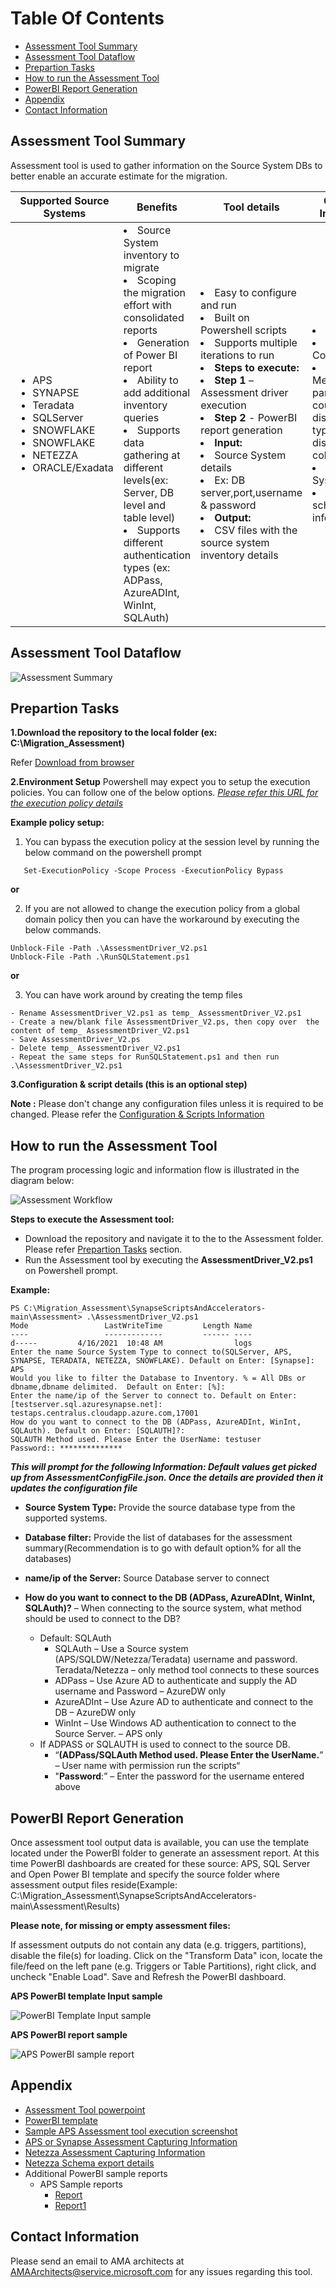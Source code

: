 
# **Table Of Contents**
 - [Assessment Tool Summary](#assessment-tool-summary) 
 - [Assessment Tool Dataflow](#assessment-tool-dataflow)
 - [Prepartion Tasks](#prepartion-tasks)
 - [How to run the Assessment Tool](#how-to-run-the-assessment-tool)
 - [PowerBI Report Generation](#powerbi-report-generation)
 - [Appendix](#appendix)
 - [Contact Information](#contact-information)


## Assessment Tool Summary
Assessment tool is used to gather information on the Source System DBs to better enable an accurate estimate for the migration.

| **Supported Source Systems**    | **Benefits**                  | **Tool details**  | **Capturing Information** |
| ------------------------------------------------------------ | ------------------------------------------------------------ |------------------------------------------------------------ |------------------------------------------------------------ |
|<ul><li>APS</li><li>SYNAPSE</li><li>Teradata</li><li>SQLServer</li><li>SNOWFLAKE</li><li>SNOWFLAKE</li><li>NETEZZA</li><li>ORACLE/Exadata</li></ul> |<li>Source System inventory to migrate​</li><li>Scoping the migration effort with consolidated reports​</li><li>Generation of Power BI report​</li><li>Ability to add additional inventory queries​</li><li>Supports data gathering at different levels(ex: Server, DB level and table level)​</li><li>Supports different authentication types (ex: ADPass, AzureADInt, WinInt, SQLAuth)</li> |<li>Easy to configure and run​</li><li>Built on Powershell scripts​</li><li>Supports multiple iterations to run​</li><li>**Steps to execute:** ​</li><li>**Step 1** – Assessment driver execution​</li><li>**Step 2** -  PowerBI report generation​</li><li>**Input:** ​</li><li>Source System details​</li><li>Ex: DB server,port,username & password​</li><li>**Output:** ​</li><li>CSV files with the source system inventory details</li>|<li>DB Version​</li><li>Object Count​</li><li>Object Metadata(Size, partitions count, distribution type, distribution column, etc.)​</li><li>Size of the System​</li><li>Users & schema information</li> |

## Assessment Tool Dataflow

![Assessment Summary](..//Images/0A_Assessment_tool_dataflow.PNG)

## Prepartion Tasks

**1.Download the repository to the local folder (ex: C:\Migration_Assessment)**

Refer [Download from browser](https://www.wikihow.com/Download-a-GitHub-Folder)

**2.Environment Setup**
Powershell may expect you to setup the execution policies. You can follow one of the below options.
*[Please refer this URL for the execution policy details](https://docs.microsoft.com/en-us/powershell/module/microsoft.powershell.security/set-executionpolicy?view=powershell-7.1)*

**Example policy setup:**

1. You can bypass the execution policy at the session level by running the below command on the powershell prompt
```
   Set-ExecutionPolicy -Scope Process -ExecutionPolicy Bypass

```
**or**

2. If you are not allowed  to change the execution policy from a global domain policy then you can have the workaround by executing the below commands.
```
Unblock-File -Path .\AssessmentDriver_V2.ps1
Unblock-File -Path .\RunSQLStatement.ps1
```

**or**

3. You can have work around by creating the temp files
```
- Rename AssessmentDriver_V2.ps1 as temp_ AssessmentDriver_V2.ps1
- Create a new/blank file AssessmentDriver_V2.ps, then copy over  the content of temp_ AssessmentDriver_V2.ps1
- Save AssessmentDriver_V2.ps 
- Delete temp_ AssessmentDriver_V2.ps1
- Repeat the same steps for RunSQLStatement.ps1 and then run .\AssessmentDriver_V2.ps1
```

**3.Configuration & script details (this is an optional step)**

**Note :** Please don't change any configuration files unless it is required to be changed. Please refer the [Configuration & Scripts Information](Readme_References/Configuration_Scripts_details.md)

## How to run the Assessment Tool

The program processing logic and information flow is illustrated in the diagram below: 

![Assessment Workflow](..//Images/0A_assessment_execution_flow.PNG)

**Steps to execute the Assessment tool:**

- Download the repository and navigate it to the  to the Assessment folder. Please refer [Prepartion Tasks](#prepartion-tasks) section.
- Run the Assessment tool by executing the **AssessmentDriver_V2.ps1** on Powershell prompt.

**Example:**
```
PS C:\Migration_Assessment\SynapseScriptsAndAccelerators-main\Assessment> .\AssessmentDriver_V2.ps1
Mode                 LastWriteTime         Length Name
----                 -------------         ------ ----
d-----         4/16/2021  10:48 AM                logs
Enter the name Source System Type to connect to(SQLServer, APS, SYNAPSE, TERADATA, NETEZZA, SNOWFLAKE). Default on Enter: [Synapse]: APS
Would you like to filter the Database to Inventory. % = All DBs or dbname,dbname delimited.  Default on Enter: [%]:
Enter the name/ip of the Server to connect to. Default on Enter: [testserver.sql.azuresynapse.net]: testaps.centralus.cloudapp.azure.com,17001
How do you want to connect to the DB (ADPass, AzureADInt, WinInt, SQLAuth). Default on Enter: [SQLAUTH]?:
SQLAUTH Method used. Please Enter the UserName: testuser
Password:: **************

```
***This will prompt for the following Information: Default values get picked up from AssessmentConfigFile.json. Once the details are provided then it updates the configuration file***

* **Source System Type:**  Provide the source database type from the supported systems.
* **Database filter:** Provide the list of databases for the assessment summary(Recommendation is to go with default option% for all the databases)
* **name/ip of the Server:** Source Database server to connect

* **How do you want to connect to the DB (ADPass, AzureADInt, WinInt, SQLAuth)?** – When connecting to the source system, what method should be used to connect to the DB?

  * Default: SQLAuth
    * SQLAuth – Use a Source system (APS/SQLDW/Netezza/Teradata) username and password.  Teradata/Netezza – only method tool connects to these sources
    * ADPass – Use Azure AD to authenticate and supply the AD username and Password – AzureDW only
    * AzureADInt – Use Azure AD to authenticate and connect to the DB – AzureDW only
    * WinInt – Use Windows AD authentication to connect to the Source Server. – APS only

  - If ADPASS or SQLAUTH is used to connect to the source DB.
    - “**(ADPass/SQLAuth Method used. Please Enter the UserName.**” – User name with permission run the scripts“
    - "**Password**:” – Enter the password for the username entered above

## PowerBI Report Generation
Once assessment tool output data is available, you can use the template located under the PowerBI folder to generate an assessment report. 
At this time PowerBI dashboards are created for these source: APS, SQL Server and
Open Power BI template and specify the source folder where assessment output files reside(Example: C:\Migration_Assessment\SynapseScriptsAndAccelerators-main\Assessment\Results)

**Please note, for missing or empty assessment files:** 

If assessment outputs do not contain any data (e.g. triggers, partitions), disable the file(s) for loading. 
Click on the "Transform Data" icon, locate the file/feed on the left pane (e.g. Triggers or Table Partitions), right click, and uncheck "Enable Load". Save and Refresh the PowerBI dashboard.

**APS PowerBI template Input sample**

![PowerBI Template Input sample](..//Images/0B_PowerBI_input.PNG)

**APS PowerBI report sample**

![APS PowerBI sample report](..//Images/0B_Sample_APS_powerBI_report.PNG)


## Appendix

- [Assessment Tool powerpoint](AssessmentTool.pptx)
- [PowerBI template](./PowerBI/SQLServer/SQL%20Server%20Assessment.pbit)
- [Sample APS Assessment tool execution screenshot](..//Images/0A_assessment_execution.PNG)
- [APS or Synapse Assessment Capturing Information](Readme_References/APS_or_Synapse_CapturingInformation.md)
- [Netezza Assessment Capturing Information](Readme_References/Netezza_CapturingInformation.md)
- [Netezza Schema export details](Readme_References/Netezza%20Schema%20Extract.md)
- Additional PowerBI sample reports
  - APS Sample reports
    - [Report](..//Images/0B_Sample_APS_powerBI_report.PNG)
    - [Report1](..//Images/0B_Sample_APS_powerBI_report1.PNG)


## Contact Information
Please send an email to AMA architects at <AMAArchitects@service.microsoft.com> for any issues regarding this tool.